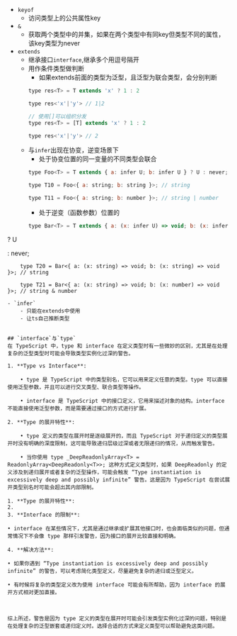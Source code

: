 - `keyof`
	- 访问类型上的公共属性key
- `&`
	- 获取两个类型中的并集，如果在两个类型中有同key但类型不同的属性，该key类型为never
- `extends`
	- 继承接口`interface`,继承多个用逗号隔开
	- 用作条件类型做判断
		- 如果extends前面的类型为泛型，且泛型为联合类型，会分别判断
		```javascript
		type res<T> = T extends 'x' ? 1 : 2

		type res<'x'|'y'> // 1|2

		// 使用[]可以组织分发
		type res<T> = [T] extends 'x' ? 1 : 2

		type res<'x'|'y'> // 2
	   ```
	- 与`infer`出现在协变，逆变场景下
		- 处于协变位置的同一变量的不同类型会联合
		```javascript
		type Foo<T> = T extends { a: infer U; b: infer U } ? U : never;

		type T10 = Foo<{ a: string; b: string }>; // string
		
		type T11 = Foo<{ a: string; b: number }>; // string | number

		```
		- 处于逆变（函数参数）位置的
		```javascript
		type Bar<T> = T extends { a: (x: infer U) => void; b: (x: infer U) => void }

? U

: never;

		type T20 = Bar<{ a: (x: string) => void; b: (x: string) => void }>; // string
		
		type T21 = Bar<{ a: (x: string) => void; b: (x: number) => void }>; // string & number
```
- `infer`
	- 只能在extends中使用
	- 让ts自己推断类型


## `interface`与`type`
在 TypeScript 中，type 和 interface 在定义类型时有一些微妙的区别，尤其是在处理复杂的泛型类型时可能会导致类型实例化过深的警告。

1. **Type vs Interface**:

	• type 是 TypeScript 中的类型别名，它可以用来定义任意的类型。type 可以直接使用泛型参数，并且可以进行交叉类型、联合类型等操作。
	
	• interface 是 TypeScript 中的接口定义，它用来描述对象的结构。interface 不能直接使用泛型参数，而是需要通过接口的方式进行扩展。

2. **Type 的展开特性**:
	
	• type 定义的类型在展开时是逐级展开的，而且 TypeScript 对于递归定义的类型展开时没有明确的深度限制，这可能导致递归层级过深或者无限递归的情况，从而触发警告。
	
	• 当你使用 type _DeepReadonlyArray<T> = ReadonlyArray<DeepReadonly<T>>; 这种方式定义类型时，如果 DeepReadonly 的定义涉及到递归展开或者复杂的泛型操作，可能会触发 “Type instantiation is excessively deep and possibly infinite” 警告。这是因为 TypeScript 在尝试展开类型别名时可能会超出其内部限制。
	
1. **Type 的展开特性**:
2. 
3. **Interface 的限制**:

• interface 在某些情况下，尤其是通过继承或扩展其他接口时，也会面临类似的问题，但通常情况下不会像 type 那样引发警告，因为接口的展开比较直接和明确。

4. **解决方法**:

• 如果你遇到 “Type instantiation is excessively deep and possibly infinite” 的警告，可以考虑简化类型定义，尽量避免复杂的递归或泛型定义。

• 有时候将复杂的类型定义改为使用 interface 可能会有所帮助，因为 interface 的展开方式相对更加直接。

  

综上所述，警告是因为 type 定义的类型在展开时可能会引发类型实例化过深的问题，特别是在处理复杂的泛型嵌套或递归定义时。选择合适的方式来定义类型可以帮助避免这类问题。

